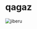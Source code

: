 # qagaz
![jiberu](https://user-images.githubusercontent.com/60620893/188124484-874caf02-237f-4b61-8828-67362b4d29b9.jpg)
